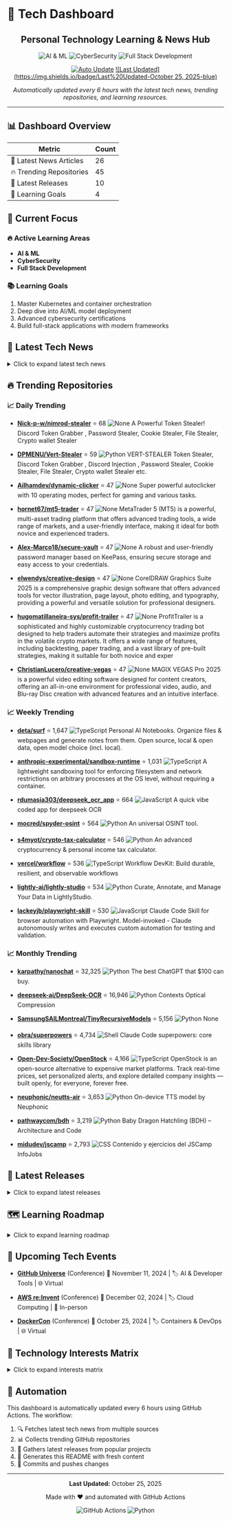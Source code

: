 # 🚀 Tech Dashboard

<div align="center">

## Personal Technology Learning & News Hub

![AI & ML](https://img.shields.io/badge/-AI%20&%20ML-blue) ![CyberSecurity](https://img.shields.io/badge/-CyberSecurity-red) ![Full Stack Development](https://img.shields.io/badge/-Full%20Stack%20Development-green)

[![Auto Update](https://img.shields.io/badge/Auto%20Update-Enabled-success)](https://github.com/yourusername/tech-dashboard/actions)
[![Last Updated](https://img.shields.io/badge/Last%20Updated-October 25, 2025-blue)](https://github.com/yourusername/tech-dashboard)

*Automatically updated every 6 hours with the latest tech news, trending repositories, and learning resources.*

</div>

---

## 📊 Dashboard Overview

| Metric | Count |
|--------|-------|
| 📰 Latest News Articles | 26 |
| 🔥 Trending Repositories | 45 |
| 🎯 Latest Releases | 10 |
| 🎯 Learning Goals | 4 |

## 🎯 Current Focus

### 🔥 Active Learning Areas

- **AI & ML**
- **CyberSecurity**
- **Full Stack Development**

### 📚 Learning Goals

1. Master Kubernetes and container orchestration
2. Deep dive into AI/ML model deployment
3. Advanced cybersecurity certifications
4. Build full-stack applications with modern frameworks

## 📰 Latest Tech News

<details>
<summary>Click to expand latest tech news</summary>

### 📑 Hacker News

- **[Show HN: Chonky – a neural text semantic chunking goes multilingual](https://huggingface.co/mirth/chonky_mmbert_small_multilingual_1)**
  *<p>TLDR: I’m expanding the family of text-splitting Chonky models with new multilingual model.<p>You can learn more about this neural approach in a previous post: <a href="https://news.ycombinator.com...*
  📅 Sat, 25 Oct 2025 12:01:44 +0000

- **[The Missing Semester of Your CS Education (2020)](https://missing.csail.mit.edu/)**
  *<p>Article URL: <a href="https://missing.csail.mit.edu/">https://missing.csail.mit.edu/</a></p>
<p>Comments URL: <a href="https://news.ycombinator.com/item?id=45702736">https://news.ycombinator.com/it...*
  📅 Sat, 25 Oct 2025 10:36:35 +0000

- **[React vs. Backbone in 2025](https://backbonenotbad.hyperclay.com/)**
  *<p>Article URL: <a href="https://backbonenotbad.hyperclay.com/">https://backbonenotbad.hyperclay.com/</a></p>
<p>Comments URL: <a href="https://news.ycombinator.com/item?id=45702558">https://news.ycom...*
  📅 Sat, 25 Oct 2025 09:43:54 +0000

- **[Euro cops take down cybercrime network with 49M fake accounts](https://www.itnews.com.au/news/euro-cops-take-down-cybercrime-network-with-49-million-fake-accounts-621174)**
  *<p>Article URL: <a href="https://www.itnews.com.au/news/euro-cops-take-down-cybercrime-network-with-49-million-fake-accounts-621174">https://www.itnews.com.au/news/euro-cops-take-down-cybercrime-netwo...*
  📅 Sat, 25 Oct 2025 06:48:12 +0000

- **[Fast TypeScript (Code Complexity) Analyzer](https://ftaproject.dev/)**
  *<p>Article URL: <a href="https://ftaproject.dev/">https://ftaproject.dev/</a></p>
<p>Comments URL: <a href="https://news.ycombinator.com/item?id=45701607">https://news.ycombinator.com/item?id=45701607...*
  📅 Sat, 25 Oct 2025 05:51:31 +0000

- **[Key IOCs for Pegasus and Predator Spyware Removed with iOS 26 Update](https://iverify.io/blog/key-iocs-for-pegasus-and-predator-spyware-cleaned-with-ios-26-update)**
  *<p>Article URL: <a href="https://iverify.io/blog/key-iocs-for-pegasus-and-predator-spyware-cleaned-with-ios-26-update">https://iverify.io/blog/key-iocs-for-pegasus-and-predator-spyware-cleaned-with-io...*
  📅 Sat, 25 Oct 2025 02:31:55 +0000

### 📑 TechCrunch

- **[The glaring security risks with AI browser agents](https://techcrunch.com/2025/10/25/the-glaring-security-risks-with-ai-browser-agents/)**
  *New AI browsers from OpenAI and Perplexity promise to increase user productivity, but they also come with increased security risks....*
  📅 Sat, 25 Oct 2025 12:00:00 +0000

- **[Musk’s ad chief at X departs after just 10 months](https://techcrunch.com/2025/10/24/musks-ad-chief-at-x-departs-after-just-10-months/)**
  *The revolving door reportedly reflects deeper tensions....*
  📅 Sat, 25 Oct 2025 06:46:38 +0000

- **[A comprehensive list of 2025 tech layoffs](https://techcrunch.com/2025/10/24/tech-layoffs-2025-list/)**
  *A complete list of all the known layoffs in tech, from Big Tech to startups, broken down by month throughout 2024....*
  📅 Fri, 24 Oct 2025 19:55:31 +0000

- **[How to use the new ChatGPT app integrations, including Spotify, Figma, Canva, and others](https://techcrunch.com/2025/10/24/how-to-use-the-new-chatgpt-app-integrations-including-spotify-figma-canva-and-others/)**
  *Learn how to use Spotify, Canva, Figma, Expedia, and other apps directly in ChatGPT....*
  📅 Fri, 24 Oct 2025 19:08:10 +0000

- **[The browser wars are back, and this time they’re powered by AI](https://techcrunch.com/video/the-browser-wars-are-back-and-this-time-theyre-powered-by-ai/)**
  *The browser wars are heating up again, this time with AI in the driver’s seat.&#160; OpenAI just launched Atlas, a ChatGPT-powered browser that lets users surf the web using natural language, and even...*
  📅 Fri, 24 Oct 2025 19:00:00 +0000

- **[Instagram’s latest feature lets you go back to see your watched Reels](https://techcrunch.com/2025/10/24/instagrams-latest-feature-lets-you-go-back-see-your-watched-reels/)**
  *With this new feature, users can go back and find videos they might not have had the chance to save....*
  📅 Fri, 24 Oct 2025 16:38:02 +0000

### 📑 Dev.to

- **[NPR Music: Tyshawn Sorey’s powerful sounds of silence | Amplify with Lara Downes](https://dev.to/music_youtube/npr-music-tyshawn-soreys-powerful-sounds-of-silence-amplify-with-lara-downes-1lf8)**
  *<p>Tyshawn Sorey spent a whirlwind weekend at the Big Ears Festival, but when he finally sat down with Lara Downes in NPR’s makeshift studio, all the hustle melted away into a conversation about the p...*
  📅 Sat, 25 Oct 2025 12:09:06 +0000

- **[Peter Finch Golf: I challenged a HEAD PRO at HIS OWN course... (Ep. 1 – Heswall GC)](https://dev.to/youtube_golf/peter-finch-golf-i-challenged-a-head-pro-at-his-own-course-ep-1-heswall-gc-h3c)**
  *<p>I challenged Tom, the head pro at Heswall Golf Club, to a £1,000 showdown on his own turf—huge thanks to Titleist for backing this series and championing club pros across the UK. Plus, they’re putt...*
  📅 Sat, 25 Oct 2025 12:05:27 +0000

</details>

## 🔥 Trending Repositories

### 📈 Daily Trending

- **[Nick-p-w/nimrod-stealer](https://github.com/Nick-p-w/nimrod-stealer)** ⭐ 68
  ![None](https://img.shields.io/badge/-None-lightgrey)
  A Powerful Token Stealer! Discord Token Grabber , Password Stealer, Cookie Stealer, File Stealer, Crypto wallet Stealer

- **[DPMENU/Vert-Stealer](https://github.com/DPMENU/Vert-Stealer)** ⭐ 59
  ![Python](https://img.shields.io/badge/-Python-blue)
  VERT-STEALER Token Stealer, Discord Token Grabber , Discord Injection , Password Stealer, Cookie Stealer, File Stealer, Crypto wallet Stealer etc.

- **[Ailhamdev/dynamic-clicker](https://github.com/Ailhamdev/dynamic-clicker)** ⭐ 47
  ![None](https://img.shields.io/badge/-None-lightgrey)
  Super powerful autoclicker with 10 operating modes, perfect for gaming and various tasks.

- **[hornet67/mt5-trader](https://github.com/hornet67/mt5-trader)** ⭐ 47
  ![None](https://img.shields.io/badge/-None-lightgrey)
  MetaTrader 5 (MT5) is a powerful, multi-asset trading platform that offers advanced trading tools, a wide range of markets, and a user-friendly interface, making it ideal for both novice and experienced traders.

- **[Alex-Marco18/secure-vault](https://github.com/Alex-Marco18/secure-vault)** ⭐ 47
  ![None](https://img.shields.io/badge/-None-lightgrey)
  A robust and user-friendly password manager based on KeePass, ensuring secure storage and easy access to your credentials.

- **[elwendys/creative-design](https://github.com/elwendys/creative-design)** ⭐ 47
  ![None](https://img.shields.io/badge/-None-lightgrey)
  CorelDRAW Graphics Suite 2025 is a comprehensive graphic design software that offers advanced tools for vector illustration, page layout, photo editing, and typography, providing a powerful and versatile solution for professional designers.

- **[hugomatillaneira-sys/profit-trailer](https://github.com/hugomatillaneira-sys/profit-trailer)** ⭐ 47
  ![None](https://img.shields.io/badge/-None-lightgrey)
  ProfitTrailer is a sophisticated and highly customizable cryptocurrency trading bot designed to help traders automate their strategies and maximize profits in the volatile crypto markets. It offers a wide range of features, including backtesting, paper trading, and a vast library of pre-built strategies, making it suitable for both novice and exper

- **[ChristianLucero/creative-vegas](https://github.com/ChristianLucero/creative-vegas)** ⭐ 47
  ![None](https://img.shields.io/badge/-None-lightgrey)
  MAGIX VEGAS Pro 2025 is a powerful video editing software designed for content creators, offering an all-in-one environment for professional video, audio, and Blu-ray Disc creation with advanced features and an intuitive interface.

### 📈 Weekly Trending

- **[deta/surf](https://github.com/deta/surf)** ⭐ 1,647
  ![TypeScript](https://img.shields.io/badge/-TypeScript-blue)
  Personal AI Notebooks. Organize files & webpages and generate notes from them. Open source, local & open data, open model choice (incl. local).

- **[anthropic-experimental/sandbox-runtime](https://github.com/anthropic-experimental/sandbox-runtime)** ⭐ 1,031
  ![TypeScript](https://img.shields.io/badge/-TypeScript-blue)
  A lightweight sandboxing tool for enforcing filesystem and network restrictions on arbitrary processes at the OS level, without requiring a container.

- **[rdumasia303/deepseek_ocr_app](https://github.com/rdumasia303/deepseek_ocr_app)** ⭐ 664
  ![JavaScript](https://img.shields.io/badge/-JavaScript-yellow)
  A quick vibe coded app for deepseek OCR

- **[mocred/spyder-osint](https://github.com/mocred/spyder-osint)** ⭐ 564
  ![Python](https://img.shields.io/badge/-Python-blue)
  An universal OSINT tool.

- **[s4myot/crypto-tax-calculator](https://github.com/s4myot/crypto-tax-calculator)** ⭐ 546
  ![Python](https://img.shields.io/badge/-Python-blue)
  An advanced cryptocurrency & personal income tax calculator.

- **[vercel/workflow](https://github.com/vercel/workflow)** ⭐ 536
  ![TypeScript](https://img.shields.io/badge/-TypeScript-blue)
  Workflow DevKit: Build durable, resilient, and observable workflows

- **[lightly-ai/lightly-studio](https://github.com/lightly-ai/lightly-studio)** ⭐ 534
  ![Python](https://img.shields.io/badge/-Python-blue)
  Curate, Annotate, and Manage Your Data in LightlyStudio.

- **[lackeyjb/playwright-skill](https://github.com/lackeyjb/playwright-skill)** ⭐ 530
  ![JavaScript](https://img.shields.io/badge/-JavaScript-yellow)
  Claude Code Skill for browser automation with Playwright. Model-invoked - Claude autonomously writes and executes custom automation for testing and validation.

### 📈 Monthly Trending

- **[karpathy/nanochat](https://github.com/karpathy/nanochat)** ⭐ 32,325
  ![Python](https://img.shields.io/badge/-Python-blue)
  The best ChatGPT that $100 can buy.

- **[deepseek-ai/DeepSeek-OCR](https://github.com/deepseek-ai/DeepSeek-OCR)** ⭐ 16,946
  ![Python](https://img.shields.io/badge/-Python-blue)
  Contexts Optical Compression

- **[SamsungSAILMontreal/TinyRecursiveModels](https://github.com/SamsungSAILMontreal/TinyRecursiveModels)** ⭐ 5,156
  ![Python](https://img.shields.io/badge/-Python-blue)
  None

- **[obra/superpowers](https://github.com/obra/superpowers)** ⭐ 4,734
  ![Shell](https://img.shields.io/badge/-Shell-lightgrey)
  Claude Code superpowers: core skills library

- **[Open-Dev-Society/OpenStock](https://github.com/Open-Dev-Society/OpenStock)** ⭐ 4,166
  ![TypeScript](https://img.shields.io/badge/-TypeScript-blue)
  OpenStock is an open-source alternative to expensive market platforms. Track real-time prices, set personalized alerts, and explore detailed company insights — built openly, for everyone, forever free.

- **[neuphonic/neutts-air](https://github.com/neuphonic/neutts-air)** ⭐ 3,653
  ![Python](https://img.shields.io/badge/-Python-blue)
  On-device TTS model by Neuphonic

- **[pathwaycom/bdh](https://github.com/pathwaycom/bdh)** ⭐ 3,219
  ![Python](https://img.shields.io/badge/-Python-blue)
  Baby Dragon Hatchling (BDH) – Architecture and Code

- **[midudev/jscamp](https://github.com/midudev/jscamp)** ⭐ 2,793
  ![CSS](https://img.shields.io/badge/-CSS-lightgrey)
  Contenido y ejercicios del JSCamp InfoJobs

## 🚀 Latest Releases

<details>
<summary>Click to expand latest releases</summary>

### 📦 microsoft/vscode

**[September 2025 Recovery 1](https://github.com/microsoft/vscode/releases/tag/1.105.1)** `1.105.1`

📅 Released: October 15, 2025

The update addresses these [issues](https://github.com/Microsoft/vscode/issues?q=is%3Aissue+milestone%3A%22September+2025+Recovery+1%22+is%3Aclosed+).

For the complete release notes go to [Updates]...

---

### 📦 facebook/react

**[19.2.0 (Oct 1, 2025)](https://github.com/facebook/react/releases/tag/v19.2.0)** `v19.2.0`

📅 Released: October 01, 2025

Below is a list of all new features, APIs, and bug fixes.

Read the [React 19.2 release post](https://react.dev/blog/2025/10/01/react-19-2) for more information.

## New React Features

- [`<Act...

---

### 📦 angular/angular

**[20.3.7](https://github.com/angular/angular/releases/tag/20.3.7)** `20.3.7`

📅 Released: October 22, 2025

### animations
| Commit | Description |
| -- | -- |
| [![fix - bd38cd45a5](https://img.shields.io/badge/bd38cd45a5-fix-green)](https://github.com/angular/angular/commit/bd38cd45a5fb81e92b91e582d7b13aa...

---

### 📦 vuejs/vue

**[v2.7.16 "Swan Song"](https://github.com/vuejs/vue/releases/tag/v2.7.16)** `v2.7.16`

📅 Released: December 24, 2023

**This is the final release for Vue 2.**

Vue 2 will reach End of Life on December 31st, 2023. For more details, please read this [blog post](https://blog.vuejs.org/posts/vue-2-eol).

Please refer...

---

### 📦 tensorflow/tensorflow

**[TensorFlow 2.20.0](https://github.com/tensorflow/tensorflow/releases/tag/v2.20.0)** `v2.20.0`

📅 Released: August 13, 2025

# Release 2.20.0

## TensorFlow

### Breaking Changes

* The `tensorflow-io-gcs-filesystem` package is now optional, due its uncertain, and limited support. To install it alongside `tensorflow`,...

---

### 📦 pytorch/pytorch

**[2.9 Release Notes](https://github.com/pytorch/pytorch/releases/tag/v2.9.0)** `v2.9.0`

📅 Released: October 15, 2025

# PyTorch 2.9.0 Release Notes
- [Highlights](#highlights)
- [Backwards Incompatible Changes](#backwards-incompatible-changes)
- [Deprecations](#deprecations)
- [New Features](#new-features)
- [Im...

---

### 📦 kubernetes/kubernetes

**[Kubernetes v1.34.1](https://github.com/kubernetes/kubernetes/releases/tag/v1.34.1)** `v1.34.1`

📅 Released: September 10, 2025


See [kubernetes-announce@](https://groups.google.com/forum/#!forum/kubernetes-announce). Additional binary downloads are linked in the [CHANGELOG](https://github.com/kubernetes/kubernetes/blob/master...

---

### 📦 docker/compose

**[v2.40.2](https://github.com/docker/compose/releases/tag/v2.40.2)** `v2.40.2`

📅 Released: October 22, 2025

## What's Changed
### 🐛 Fixes
* Compose can't create a tar with adequate uid:gid ownership by @ndeloof in https://github.com/docker/compose/pull/13299
* Test digest or canonical reference, not only...

---

### 📦 nodejs/node

**[2025-10-15, Version 25.0.0 (Current), @RafaelGSS](https://github.com/nodejs/node/releases/tag/v25.0.0)** `v25.0.0`

📅 Released: October 15, 2025

Node.js 25 is here! We have upgraded V8 to **14.1**, bringing major `JSON.stringify`
performance improvements, built-in `Uint8Array` base64/hex conversion, and ongoing
WebAssembly and JIT pipeline o...

---

### 📦 rust-lang/rust

**[Rust 1.90.0](https://github.com/rust-lang/rust/releases/tag/1.90.0)** `1.90.0`

📅 Released: September 18, 2025

<a id="1.90-Language"></a>

## Language

- [Split up the `unknown_or_malformed_diagnostic_attributes` lint](https://github.com/rust-lang/rust/pull/140717). This lint has been split up into four finer-...

---

</details>

## 🗺️ Learning Roadmap

<details>
<summary>Click to expand learning roadmap</summary>

### 🟡 Programming Languages

**Priority:** Medium | **Estimated Time:** 3-6 months

**Skills to Learn:**
- [ ] Java
- [ ] Python
- [ ] JavaScript
- [ ] TypeScript
- [ ] Go

### 🟡 Frameworks

**Priority:** Medium | **Estimated Time:** 3-6 months

**Skills to Learn:**
- [ ] React
- [ ] Spring Boot
- [ ] Django
- [ ] Node.js
- [ ] Next.js

### 🟡 Cybersecurity

**Priority:** Medium | **Estimated Time:** 3-6 months

**Skills to Learn:**
- [ ] Penetration Testing
- [ ] Web Security
- [ ] Network Security
- [ ] OWASP

### 🟡 Ai Ml

**Priority:** Medium | **Estimated Time:** 3-6 months

**Skills to Learn:**
- [ ] Machine Learning
- [ ] Deep Learning
- [ ] NLP
- [ ] Computer Vision
- [ ] TensorFlow
- [ ] PyTorch

### 🟡 Devops

**Priority:** Medium | **Estimated Time:** 3-6 months

**Skills to Learn:**
- [ ] Docker
- [ ] Kubernetes
- [ ] CI/CD
- [ ] AWS
- [ ] Azure

### 🟡 Other

**Priority:** Medium | **Estimated Time:** 3-6 months

**Skills to Learn:**
- [ ] Blockchain
- [ ] Web3
- [ ] Cloud Computing

### 📚 Recommended Resources

**Programming Languages:**
- LeetCode
- HackerRank
- Codecademy

**Frameworks:**
- Official Documentation
- YouTube Tutorials
- Udemy Courses

**Cybersecurity:**
- TryHackMe
- HackTheBox
- SANS Training

**Ai Ml:**
- Coursera ML Course
- Fast.ai
- Papers with Code

**Devops:**
- Docker Hub
- Kubernetes Documentation
- AWS Free Tier

**Other:**
- GitHub Awesome Lists
- Medium Articles
- Reddit Communities

</details>

## 📅 Upcoming Tech Events

- **[GitHub Universe](https://githubuniverse.com)** (Conference)
  📅 November 11, 2024 | 🏷️ AI & Developer Tools | 🌐 Virtual

- **[AWS re:Invent](https://reinvent.awsevents.com)** (Conference)
  📅 December 02, 2024 | 🏷️ Cloud Computing | 📍 In-person

- **[DockerCon](https://www.docker.com/dockercon)** (Conference)
  📅 October 25, 2024 | 🏷️ Containers & DevOps | 🌐 Virtual

## 🧠 Technology Interests Matrix

<details>
<summary>Click to expand interests matrix</summary>

### Programming Languages

| Skill | Status |
|-------|--------|
| Java | 🔴 Beginner |
| Python | 🔴 Beginner |
| JavaScript | 🔴 Beginner |
| TypeScript | 🟡 Learning |
| Go | 🔴 Beginner |

### Frameworks

| Skill | Status |
|-------|--------|
| React | ⚪ Planned |
| Spring Boot | 🟢 Proficient |
| Django | 🔴 Beginner |
| Node.js | 🟡 Learning |
| Next.js | 🟢 Proficient |

### Cybersecurity

| Skill | Status |
|-------|--------|
| Penetration Testing | 🟡 Learning |
| Web Security | 🔴 Beginner |
| Network Security | 🔴 Beginner |
| OWASP | 🟢 Proficient |

### Ai Ml

| Skill | Status |
|-------|--------|
| Machine Learning | 🔴 Beginner |
| Deep Learning | ⚪ Planned |
| NLP | ⚪ Planned |
| Computer Vision | 🟢 Proficient |
| TensorFlow | 🔴 Beginner |
| PyTorch | ⚪ Planned |

### Devops

| Skill | Status |
|-------|--------|
| Docker | 🟡 Learning |
| Kubernetes | 🔴 Beginner |
| CI/CD | 🔴 Beginner |
| AWS | 🟡 Learning |
| Azure | 🔴 Beginner |

### Other

| Skill | Status |
|-------|--------|
| Blockchain | 🟡 Learning |
| Web3 | 🟡 Learning |
| Cloud Computing | 🔴 Beginner |

</details>

## 🤖 Automation

This dashboard is automatically updated every 6 hours using GitHub Actions. The workflow:

1. 🔍 Fetches latest tech news from multiple sources
2. 📊 Collects trending GitHub repositories
3. 🚀 Gathers latest releases from popular projects
4. 📝 Generates this README with fresh content
5. 🔄 Commits and pushes changes

---

<div align="center">

**Last Updated:** October 25, 2025

Made with ❤️ and automated with GitHub Actions

![GitHub Actions](https://img.shields.io/badge/GitHub%20Actions-2088FF?style=for-the-badge&logo=github-actions&logoColor=white)
![Python](https://img.shields.io/badge/Python-3776AB?style=for-the-badge&logo=python&logoColor=white)

</div>
